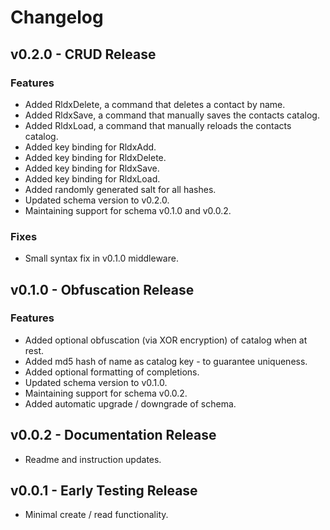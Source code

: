# Changelog

## v0.2.0 - CRUD Release
### Features
- Added RldxDelete, a command that deletes a contact by name.
- Added RldxSave, a command that manually saves the contacts catalog.
- Added RldxLoad, a command that manually reloads the contacts catalog.
- Added key binding for RldxAdd.
- Added key binding for RldxDelete.
- Added key binding for RldxSave.
- Added key binding for RldxLoad.
- Added randomly generated salt for all hashes.
- Updated schema version to v0.2.0.
- Maintaining support for schema v0.1.0 and v0.0.2.

### Fixes
- Small syntax fix in v0.1.0 middleware.

## v0.1.0 - Obfuscation Release
### Features
- Added optional obfuscation (via XOR encryption) of catalog when at rest.
- Added md5 hash of name as catalog key - to guarantee uniqueness.
- Added optional formatting of completions.
- Updated schema version to v0.1.0.
- Maintaining support for schema v0.0.2.
- Added automatic upgrade / downgrade of schema.

## v0.0.2 - Documentation Release
- Readme and instruction updates.

## v0.0.1 - Early Testing Release
- Minimal create / read functionality.

